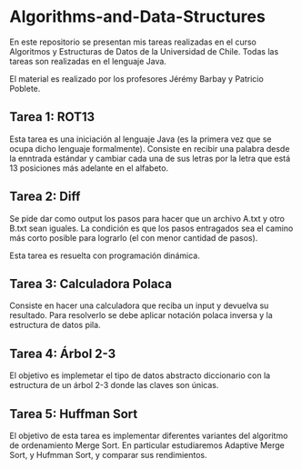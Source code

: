 # Algorithms-and-Data-Structures

En este repositorio se presentan mis tareas realizadas en el curso Algoritmos y Estructuras de Datos de la Universidad de Chile. Todas las tareas son realizadas en el lenguaje Java. 

El material es realizado por los profesores Jérémy Barbay y Patricio Poblete.

## Tarea 1: ROT13
 
 Esta tarea es una iniciación al lenguaje Java (es la primera vez que se ocupa dicho lenguaje formalmente). Consiste en recibir una palabra desde la enntrada estándar y cambiar cada una de sus letras por la letra que está 13 posiciones más adelante en el alfabeto.
 
 ## Tarea 2: Diff
 
 Se pide dar como output los pasos para hacer que un archivo A.txt y otro B.txt sean iguales. La condición es que los pasos entragados sea el camino más corto posible para lograrlo (el con menor cantidad de pasos). 
 
 Esta tarea es resuelta con programación dinámica.
 
 ## Tarea 3: Calculadora Polaca
 
 Consiste en hacer una calculadora que reciba un input y devuelva su resultado. Para resolverlo se debe aplicar notación polaca inversa y la estructura de datos pila.
 
 ## Tarea 4: Árbol 2-3
 
 El objetivo es implemetar el tipo de datos abstracto diccionario con la estructura de un árbol 2-3 donde las claves son únicas.
 
 ## Tarea 5: Huffman Sort
 
 El objetivo de esta tarea es implementar diferentes variantes del algoritmo de ordenamiento Merge Sort. En particular estudiaremos Adaptive Merge Sort, y Hufmman Sort, y comparar sus rendimientos.
 
 
